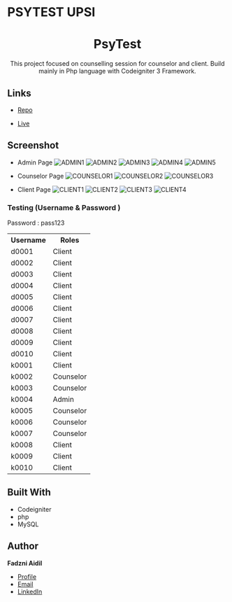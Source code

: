 # PSYTEST UPSI


<h1 align="center">PsyTest</h1>

<p align="center">This project focused on counselling session for counselor and client. Build mainly in Php language with Codeigniter 3 Framework.</p>

## Links

- [Repo](https://github.com/fadzniaidil/psytest "imawa Repo")

- [Live](<https://psytestdev.000webhostapp.com/> "Live View")

## Screenshot
- Admin Page
![ADMIN1](https://github.com/fadzniaidil/fadzniaidil/blob/main/project_image/psytest/file1.png)
![ADMIN2](https://github.com/fadzniaidil/fadzniaidil/blob/main/project_image/psytest/file10.png)
![ADMIN3](https://github.com/fadzniaidil/fadzniaidil/blob/main/project_image/psytest/file11.png)
![ADMIN4](https://github.com/fadzniaidil/fadzniaidil/blob/main/project_image/psytest/file12.png)
![ADMIN5](https://github.com/fadzniaidil/fadzniaidil/blob/main/project_image/psytest/file13.png)

- Counselor Page
![COUNSELOR1](https://github.com/fadzniaidil/fadzniaidil/blob/main/project_image/psytest/file7.png)
![COUNSELOR2](https://github.com/fadzniaidil/fadzniaidil/blob/main/project_image/psytest/file8.png)
![COUNSELOR3](https://github.com/fadzniaidil/fadzniaidil/blob/main/project_image/psytest/file9.png)

- Client Page
![CLIENT1](https://github.com/fadzniaidil/fadzniaidil/blob/main/project_image/psytest/file3.png)
![CLIENT2](https://github.com/fadzniaidil/fadzniaidil/blob/main/project_image/psytest/file4.png)
![CLIENT3](https://github.com/fadzniaidil/fadzniaidil/blob/main/project_image/psytest/file5.png)
![CLIENT4](https://github.com/fadzniaidil/fadzniaidil/blob/main/project_image/psytest/file6.png)

### Testing (Username & Password )
Password : pass123
<table style="width:100%">
  <tr>
    <th>Username</th>
    <th>Roles</th>

  </tr>

  <tr>
    <td>d0001</td>
    <td>Client</td>
  </tr>
  <tr>
    <td>d0002</td>
    <td>Client</td>
  </tr>
  <tr>
    <td>d0003</td>
    <td>Client</td>
  </tr>
  <tr>
    <td>d0004</td>
    <td>Client</td>
  </tr>
  <tr>
    <td>d0005</td>
    <td>Client</td>
  </tr>
  <tr>
    <td>d0006</td>
    <td>Client</td>
  </tr>
  <tr>
    <td>d0007</td>
    <td>Client</td>
  </tr>
  <tr>
    <td>d0008</td>
    <td>Client</td>
  </tr>
  <tr>
    <td>d0009</td>
    <td>Client</td>
  </tr>
  <tr>
    <td>d0010</td>
    <td>Client</td>
  </tr>
  <tr>
    <td>k0001</td>
    <td>Client</td>
  </tr>
  <tr>
    <td>k0002</td>
    <td>Counselor</td>
  </tr>
  <tr>
    <td>k0003</td>
    <td>Counselor</td>
  </tr>
  <tr>
    <td>k0004</td>
    <td>Admin</td>
  </tr>
  <tr>
    <td>k0005</td>
    <td>Counselor</td>
  </tr>
  <tr>
    <td>k0006</td>
    <td>Counselor</td>
  </tr>
  <tr>
    <td>k0007</td>
    <td>Counselor</td>
  </tr>
  <tr>
    <td>k0008</td>
    <td>Client</td>
  </tr>
  <tr>
    <td>k0009</td>
    <td>Client</td>
  </tr>
   <tr>
    <td>k0010</td>
    <td>Client</td>
  </tr>
  
</table>

## Built With

- Codeigniter
- php
- MySQL


## Author

**Fadzni Aidil**

- [Profile](https://github.com/fadzniaidil "Fadzni Aidil")
- [Email](mailto:aidilfadzni@gmail.com?subject=Hi "Hi!")
- [LinkedIn](https://www.linkedin.com/in/aidilfadzni/ "Fadzni Aidil")


